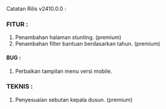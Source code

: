Catatan Rilis v2410.0.0 :

### FITUR : 
1. Penambahan halaman stunting. (premium)
2. Penambahan filter bantuan berdasarkan tahun. (premium)

#### BUG : 
1. Perbaikan tampilan menu versi mobile.

### TEKNIS :
1. Penyesuaian sebutan kepala dusun. (premium)